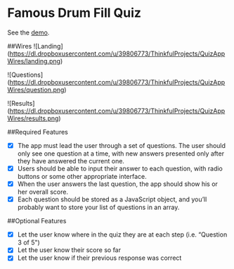 Famous Drum Fill Quiz
=====================

See the [demo](http://somecallmejosh.github.io/quiz-app/).

##Wires
![Landing]
(https://dl.dropboxusercontent.com/u/39806773/ThinkfulProjects/QuizAppWires/landing.png)

![Questions]
(https://dl.dropboxusercontent.com/u/39806773/ThinkfulProjects/QuizAppWires/question.png)

![Results]
(https://dl.dropboxusercontent.com/u/39806773/ThinkfulProjects/QuizAppWires/results.png)

##Required Features
- [x] The app must lead the user through a set of questions. The user should only see one question at a time, with new answers presented only after they have answered the current one.
- [x] Users should be able to input their answer to each question, with radio buttons or some other appropriate interface.
- [x] When the user answers the last question, the app should show his or her overall score.
- [x] Each question should be stored as a JavaScript object, and you’ll probably want to store your list of questions in an array.

##Optional Features
- [x] Let the user know where in the quiz they are at each step (i.e. “Question 3 of 5")
- [x] Let the user know their score so far
- [x] Let the user know if their previous response was correct